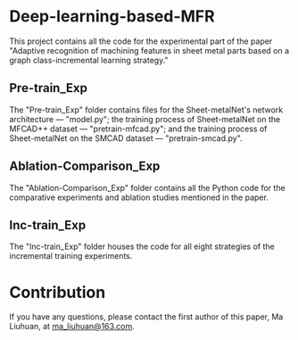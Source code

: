 # Deep-learning-based-MFR
This project contains all the code for the experimental part of the paper "Adaptive recognition of machining features in sheet metal parts based on a graph class-incremental learning strategy."
## Pre-train_Exp
The "Pre-train_Exp" folder contains files for the Sheet-metalNet's network architecture — "model.py"; the training process of Sheet-metalNet on the MFCAD++ dataset — "pretrain-mfcad.py"; and the training process of Sheet-metalNet on the SMCAD dataset — "pretrain-smcad.py".
## Ablation-Comparison_Exp
The "Ablation-Comparison_Exp" folder contains all the Python code for the comparative experiments and ablation studies mentioned in the paper.
## Inc-train_Exp
The "Inc-train_Exp" folder houses the code for all eight strategies of the incremental training experiments.
# Contribution
If you have any questions, please contact the first author of this paper, Ma Liuhuan, at ma_liuhuan@163.com.
